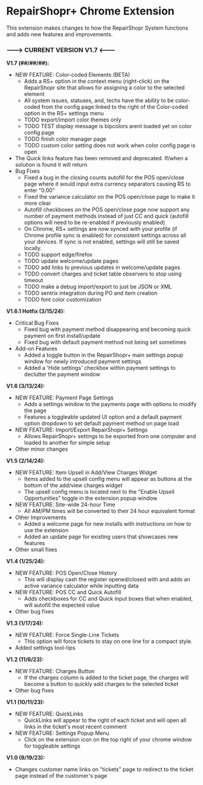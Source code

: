 # RepairShopr+ Chrome Extension
This extension makes changes to how the RepairShopr System functions and adds new features and improvements.

### ---> CURRENT VERSION V1.7 <---

**V1.7 (##/##/##):**
- NEW FEATURE: Color-coded Elements (BETA)
  - Adds a RS+ option in the context menu (right-click) on the RepairShopr site that allows for assigning a color to the selected element
  - All system issues, statuses, and, techs have the ability to be color-coded from the config page linked to the right of the Color-coded option in the RS+ settings menu
  - TODO export/import color themes only
  - TODO TEST display message is bipcolors arent loaded yet on color config page
  - TODO finish color manager page
  - TODO custom color setting does not work when color config page is open
- The Quick links feature has been removed and deprecated. If/when a solution is found it will return
- Bug Fixes
  - Fixed a bug in the closing counts autofill for the POS open/close page where it would input extra currency separators causing RS to enter "0.00"
  - Fixed the variance calculator on the POS open/close page to make it more clear
  - Autofill checkboxes on the POS open/close page now support any number of payment methods instead of just CC and quick (autofill options will need to be re-enabled if previously enabled)
  - On Chrome, RS+ settings are now synced with your profile (if Chrome profile sync is enabled) for consistent settings across all your devices. If sync is not enabled, settings will still be saved locally.
  - TODO support edge/firefox
  - TODO update welcome/update pages
  - TODO add links to previous updates in welcome/update pages
  - TODO convert charges and ticket table observers to stop using timeout
  - TODO make a debug import/export to just be JSON or XML
  - TODO sentrix integration during PO and item creation
  - TODO font color customization


**V1.6.1 Hotfix (3/15/24):**
- Critical Bug Fixes
  - Fixed bug with payment method disappearing and becoming quick payment on first install/update
  - Fixed bug with default payment method not being set sometimes
- Add-on Features
  - Added a toggle button in the RepairShopr+ main settings popup window for newly introduced payment settings
  - Added a 'Hide settings' checkbox within payment settings to declutter the payment window


**V1.6 (3/13/24):**
- NEW FEATURE: Payment Page Settings
  - Adds a settings window to the payments page with options to modify the page
  - Features a toggleable updated UI option and a default payment option dropdown to set default payment method on page load
- NEW FEATURE: Import/Export RepairShopr+ Settings
  - Allows RepairShopr+ settings to be exported from one computer and loaded to another for simple setup
- Other minor changes


**V1.5 (2/14/24):**
- NEW FEATURE: Item Upsell in Add/View Charges Widget
  - Items added to the upsell config menu will appear as buttons at the bottom of the add/view charges widget
  - The upsell config menu is located next to the "Enable Upsell Opportunities" toggle in the extension popup window
- NEW FEATURE: Site-wide 24-hour Time
  - All AM/PM times will be converted to their 24 hour equivalent format
- Other Improvements
  - Added a welcome page for new installs with instructions on how to use the extension
  - Added an update page for existing users that showcases new features
- Other small fixes


**V1.4 (1/25/24):**
- NEW FEATURE: POS Open/Close History
  - This will display cash the register opened/closed with and adds an active variance calculator while inputting data
- NEW FEATURE: POS CC and Quick Autofill
  - Adds checkboxes for CC and Quick input boxes that when enabled, will autofill the expected value
- Other bug fixes


**V1.3 (1/17/24):**
- NEW FEATURE: Force Single-Line Tickets
  - This option will force tickets to stay on one line for a compact style.
- Added settings tool-tips


**V1.2 (11/6/23):**
- NEW FEATURE: Charges Button
  - If the charges column is added to the ticket page, the charges will become a button to quickly add charges to the selected ticket
- Other bug fixes


**V1.1 (10/11/23):**
- NEW FEATURE: QuickLinks
  - QuickLinks will appear to the right of each ticket and will open all links in the ticket's most recent comment
- NEW FEATURE: Settings Popup Menu
  - Click on the extension icon on the top right of your chrome window for toggleable settings


**V1.0 (9/19/23):**
- Changes customer name links on "tickets" page to redirect to the ticket page instead of the customer's page